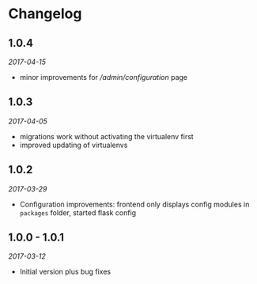 # Changelog

## 1.0.4
*2017-04-15* 

- minor improvements for _/admin/configuration_ page


## 1.0.3
*2017-04-05*

- migrations work without activating the virtualenv first
- improved updating of virtualenvs


## 1.0.2
*2017-03-29*

- Configuration improvements: frontend only displays config modules in `packages` folder, started flask config 


## 1.0.0 - 1.0.1
*2017-03-12* 

- Initial version plus bug fixes
